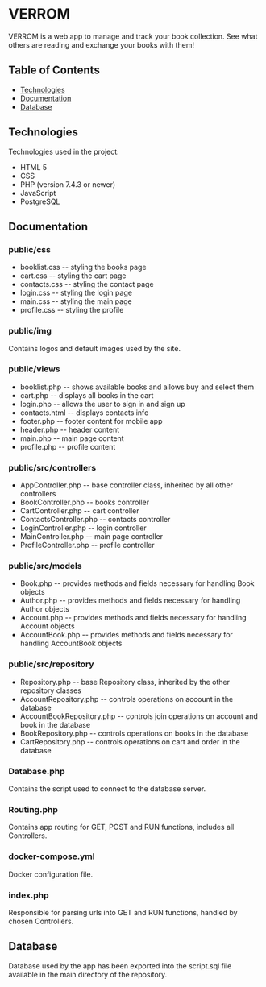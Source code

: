 # VERROM

VERROM is a web app to manage and track your book collection. See what others are reading and exchange your books with them!

## Table of Contents

* [Technologies](#technologies)
* [Documentation](#documentation)
* [Database](#database)

## Technologies
Technologies used in the project:
* HTML 5
* CSS
* PHP (version 7.4.3 or newer)
* JavaScript
* PostgreSQL

## Documentation

### public/css
* booklist.css -- styling the books page
* cart.css -- styling the cart page
* contacts.css -- styling the contact page
* login.css -- styling the login page
* main.css -- styling the main page
* profile.css -- styling the profile

### public/img
Contains logos and default images used by the site.

### public/views
* booklist.php -- shows available books and allows buy and select them
* cart.php -- displays all books in the cart
* login.php -- allows the user to sign in and sign up
* contacts.html -- displays contacts info
* footer.php -- footer content for mobile app
* header.php -- header content
* main.php -- main page content
* profile.php -- profile content

### public/src/controllers
* AppController.php -- base controller class, inherited by all other controllers
* BookController.php -- books controller
* CartController.php -- cart controller
* ContactsController.php -- contacts controller
* LoginController.php -- login controller
* MainController.php -- main page controller
* ProfileController.php -- profile controller

### public/src/models
* Book.php -- provides methods and fields necessary for handling Book objects
* Author.php -- provides methods and fields necessary for handling Author objects
* Account.php -- provides methods and fields necessary for handling Account objects
* AccountBook.php -- provides methods and fields necessary for handling AccountBook objects

### public/src/repository
* Repository.php -- base Repository class, inherited by the other repository classes
* AccountRepository.php -- controls operations on account in the database
* AccountBookRepository.php -- controls join operations on account and book in the database
* BookRepository.php -- controls operations on books in the database
* CartRepository.php -- controls operations on cart and order in the database

### Database.php
Contains the script used to connect to the database server.

### Routing.php
Contains app routing for GET, POST and RUN functions, includes all Controllers.

### docker-compose.yml
Docker configuration file.

### index.php
Responsible for parsing urls into GET and RUN functions, handled by chosen Controllers.

## Database
Database used by the app has been exported into the script.sql file available in the main directory of the repository.